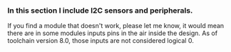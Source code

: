 ### In this section I include I2C sensors and peripherals.

If you find a module that doesn't work, please let me know, it would mean there are in some modules inputs pins in the air inside the design. As of toolchain version 8.0, those inputs are not considered logical 0.
